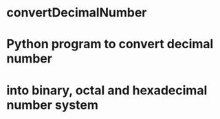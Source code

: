 # convertDecimalNumber
# Python program to convert decimal number 
# into binary, octal and hexadecimal number system
